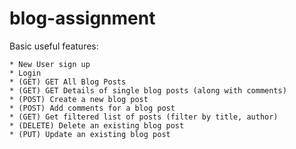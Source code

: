 # blog-assignment

Basic useful features:

	* New User sign up
	* Login
	* (GET) GET All Blog Posts
	* (GET) GET Details of single blog posts (along with comments)
	* (POST) Create a new blog post
	* (POST) Add comments for a blog post
	* (GET) Get filtered list of posts (filter by title, author)
	* (DELETE) Delete an existing blog post
	* (PUT) Update an existing blog post

